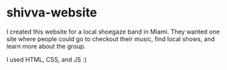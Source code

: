 # shivva-website
I created this website for a local shoegaze band in Miami. 
They wanted one site where people could go to checkout their music, 
find local shows, and learn more about the group.

I used HTML, CSS, and JS :)
